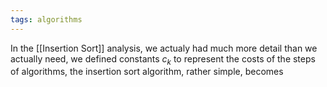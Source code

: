```yaml
---
tags: algorithms
---
```

In the [[Insertion Sort]] analysis, we actualy had much more detail than we actually need, we defined constants $c_{k}$ to represent the costs of the steps of algorithms, the insertion sort algorithm, rather simple, becomes 